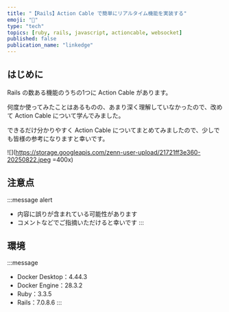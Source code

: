 ```yaml
---
title: "【Rails】Action Cable で簡単にリアルタイム機能を実装する"
emoji: "🔌"
type: "tech"
topics: [ruby, rails, javascript, actioncable, websocket]
published: false
publication_name: "linkedge"
---
```


## はじめに

Rails の数ある機能のうちの1つに Action Cable があります。

何度か使ってみたことはあるものの、あまり深く理解していなかったので、改めて Action Cable について学んでみました。

できるだけ分かりやすく Action Cable についてまとめてみましたので、少しでも皆様の参考になりますと幸いです。

![](https://storage.googleapis.com/zenn-user-upload/21721ff3e360-20250822.jpeg =400x)

## 注意点

:::message alert
- 内容に誤りが含まれている可能性があります
- コメントなどでご指摘いただけると幸いです
:::

## 環境

:::message
- Docker Desktop：4.44.3
- Docker Engine：28.3.2
- Ruby：3.3.5
- Rails：7.0.8.6
:::
